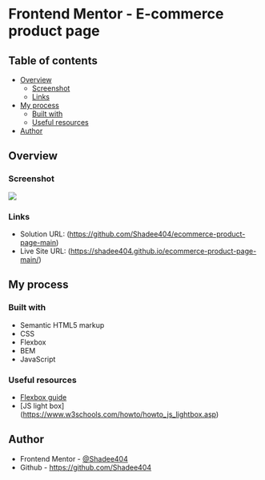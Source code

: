 # Frontend Mentor - E-commerce product page

## Table of contents

- [Overview](#overview)
  - [Screenshot](#screenshot)
  - [Links](#links)
- [My process](#my-process)
  - [Built with](#built-with)
  - [Useful resources](#useful-resources)
- [Author](#author)

## Overview

### Screenshot

![](./design/screenshot.png)

### Links

- Solution URL: (https://github.com/Shadee404/ecommerce-product-page-main)
- Live Site URL: (https://shadee404.github.io/ecommerce-product-page-main/)

## My process

### Built with

- Semantic HTML5 markup
- CSS
- Flexbox
- BEM
- JavaScript

### Useful resources

- [Flexbox guide](https://css-tricks.com/snippets/css/a-guide-to-flexbox/)
- [JS light box] (https://www.w3schools.com/howto/howto_js_lightbox.asp)

## Author

- Frontend Mentor - [@Shadee404](https://www.frontendmentor.io/profile/Shadee404)
- Github - https://github.com/Shadee404
